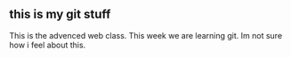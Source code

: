## this is my git stuff ##
This is the advenced web class. 
This week we are learning git. 
Im not sure how i feel about this.